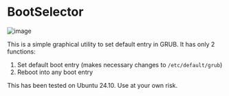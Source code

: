 # BootSelector

![image](https://github.com/user-attachments/assets/0fd25d4c-bc91-4036-a903-a17ad969fe1a)

This is a simple graphical utility to set default entry in GRUB.
It has only 2 functions:
1. Set default boot entry (makes necessary changes to `/etc/default/grub`)
2. Reboot into any boot entry


This has been tested on Ubuntu 24.10.
Use at your own risk.
